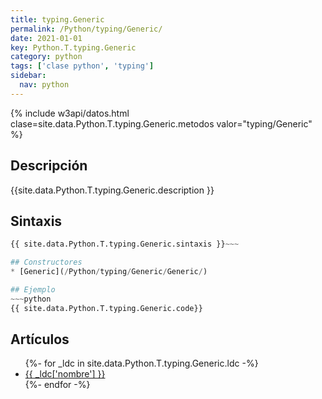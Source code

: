 ```yaml
---
title: typing.Generic
permalink: /Python/typing/Generic/
date: 2021-01-01
key: Python.T.typing.Generic
category: python
tags: ['clase python', 'typing']
sidebar: 
  nav: python
---
```


{% include w3api/datos.html clase=site.data.Python.T.typing.Generic.metodos valor="typing/Generic" %}

## Descripción
{{site.data.Python.T.typing.Generic.description }}

## Sintaxis
~~~python
{{ site.data.Python.T.typing.Generic.sintaxis }}~~~

## Constructores
* [Generic](/Python/typing/Generic/Generic/)

## Ejemplo
~~~python
{{ site.data.Python.T.typing.Generic.code}}
~~~

## Artículos
<ul>
{%- for _ldc in site.data.Python.T.typing.Generic.ldc -%}
   <li>
       <a href="{{_ldc['url'] }}">{{ _ldc['nombre'] }}</a>
   </li>
{%- endfor -%}
</ul>
